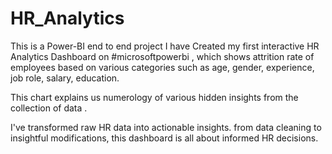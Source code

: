 # HR_Analytics
This is a Power-BI end to end project
I have Created my first interactive HR Analytics Dashboard on #microsoftpowerbi , which shows attrition rate of employees based on various   categories such as age, gender, experience, job role, salary, education.

This chart explains us numerology of various hidden insights from the collection of data . 

 I've transformed raw HR data into actionable insights. from data cleaning to insightful modifications, this dashboard is all about informed HR decisions.
